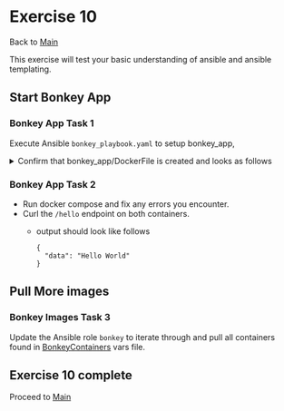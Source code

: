 # Exercise 10

Back to [Main](../README.md)

This exercise will test your basic understanding of ansible and ansible templating.

## Start Bonkey App

### Bonkey App Task 1

Execute Ansible `bonkey_playbook.yaml` to setup bonkey_app,

<details>
  <summary>
  Confirm that bonkey_app/DockerFile is created and looks as follows
  </summary>

  ```code
FROM dahicks/sample:latest AS build
SHELL ["/bin/bash", "-o", "pipefail", "-c"]
RUN useradd --no-log-init -m -r -g root bonkey
COPY helloworld.py /app/main.py

RUN cd /app && \
    whoami && \
    pwd && \
    ls -ltra && \
    ls -ltra && \
    pip install Flask-RESTful Flask

ENTRYPOINT ["python3", "/app/main.py"]
USER bonkey

 ```

 </details>
  </p>

### Bonkey App Task 2

+ Run docker compose and fix any errors you encounter.
+ Curl the `/hello` endpoint on both containers.
  + output should look like follows

    ```shell
    {
      "data": "Hello World"
    }
    ```

## Pull More images

### Bonkey Images Task 3

Update the Ansible role `bonkey` to iterate through and pull all containers found
in [BonkeyContainers](./vars/BonkeyContainers.yaml) vars file.

## Exercise 10 complete

Proceed to [Main](../README.md)
